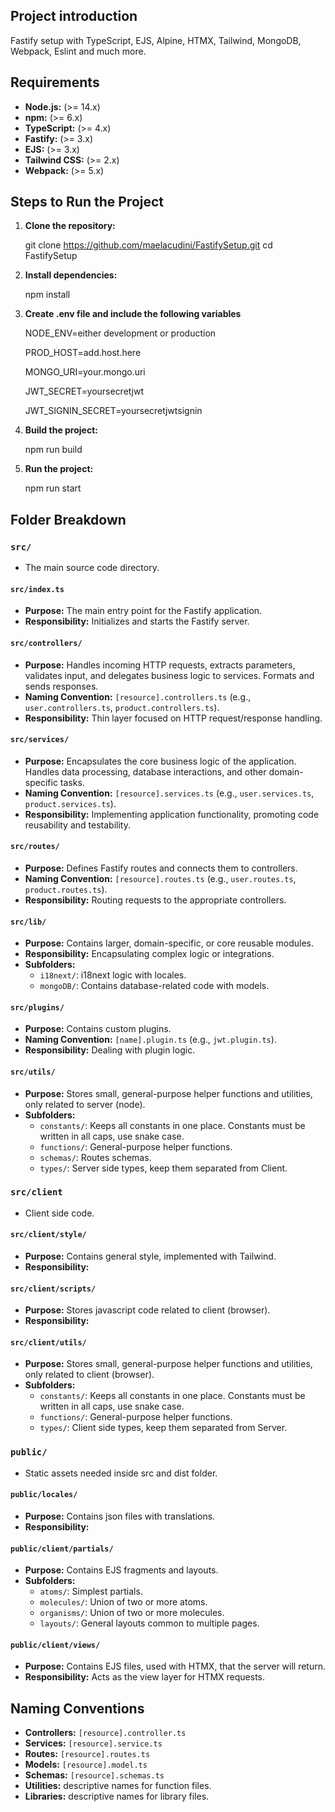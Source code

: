 ## Project introduction

Fastify setup with TypeScript, EJS, Alpine, HTMX, Tailwind, MongoDB, Webpack, Eslint and much more.


## Requirements

* **Node.js:** (>= 14.x)
* **npm:** (>= 6.x)
* **TypeScript:** (>= 4.x)
* **Fastify:** (>= 3.x)
* **EJS:** (>= 3.x)
* **Tailwind CSS:** (>= 2.x)
* **Webpack:** (>= 5.x)


## Steps to Run the Project

1. **Clone the repository:**

    git clone https://github.com/maelacudini/FastifySetup.git
    cd FastifySetup

2. **Install dependencies:**

    npm install

3. **Create .env file and include the following variables**

    NODE_ENV=either development or production

    PROD_HOST=add.host.here
    
    MONGO_URI=your.mongo.uri
    
    JWT_SECRET=yoursecretjwt
    
    JWT_SIGNIN_SECRET=yoursecretjwtsignin

4. **Build the project:**

    npm run build

5. **Run the project:**

    npm run start


## Folder Breakdown

### `src/`

* The main source code directory.

#### `src/index.ts`

* **Purpose:** The main entry point for the Fastify application.
* **Responsibility:** Initializes and starts the Fastify server.

#### `src/controllers/`

* **Purpose:** Handles incoming HTTP requests, extracts parameters, validates input, and delegates business logic to services. Formats and sends responses.
* **Naming Convention:** `[resource].controllers.ts` (e.g., `user.controllers.ts`, `product.controllers.ts`).
* **Responsibility:** Thin layer focused on HTTP request/response handling.

#### `src/services/`

* **Purpose:** Encapsulates the core business logic of the application. Handles data processing, database interactions, and other domain-specific tasks.
* **Naming Convention:** `[resource].services.ts` (e.g., `user.services.ts`, `product.services.ts`).
* **Responsibility:** Implementing application functionality, promoting code reusability and testability.

#### `src/routes/`

* **Purpose:** Defines Fastify routes and connects them to controllers.
* **Naming Convention:** `[resource].routes.ts` (e.g., `user.routes.ts`, `product.routes.ts`).
* **Responsibility:** Routing requests to the appropriate controllers.

#### `src/lib/`

* **Purpose:** Contains larger, domain-specific, or core reusable modules.
* **Responsibility:** Encapsulating complex logic or integrations.
* **Subfolders:**
    * `i18next/`: i18next logic with locales.
    * `mongoDB/`: Contains database-related code with models.

#### `src/plugins/`

* **Purpose:** Contains custom plugins.
* **Naming Convention:** `[name].plugin.ts` (e.g., `jwt.plugin.ts`).
* **Responsibility:** Dealing with plugin logic.

#### `src/utils/`

* **Purpose:** Stores small, general-purpose helper functions and utilities, only related to server (node).
* **Subfolders:**
    * `constants/`: Keeps all constants in one place. Constants must be written in all caps, use snake case.
    * `functions/`: General-purpose helper functions.
    * `schemas/`: Routes schemas.
    * `types/`: Server side types, keep them separated from Client.

### `src/client`

* Client side code.

#### `src/client/style/`

* **Purpose:** Contains general style, implemented with Tailwind.
* **Responsibility:** 

#### `src/client/scripts/`

* **Purpose:** Stores javascript code related to client (browser).
* **Responsibility:** 

#### `src/client/utils/`

* **Purpose:** Stores small, general-purpose helper functions and utilities, only related to client (browser).
* **Subfolders:**
    * `constants/`: Keeps all constants in one place. Constants must be written in all caps, use snake case.
    * `functions/`: General-purpose helper functions.
    * `types/`: Client side types, keep them separated from Server.

### `public/`

* Static assets needed inside src and dist folder.

#### `public/locales/`

* **Purpose:** Contains json files with translations.
* **Responsibility:** 

#### `public/client/partials/`

* **Purpose:** Contains EJS fragments and layouts.
* **Subfolders:**
    * `atoms/`: Simplest partials.
    * `molecules/`: Union of two or more atoms.
    * `organisms/`: Union of two or more molecules.
    * `layouts/`: General layouts common to multiple pages.

#### `public/client/views/`

* **Purpose:** Contains EJS files, used with HTMX, that the server will return.
* **Responsibility:** Acts as the view layer for HTMX requests.

## Naming Conventions

* **Controllers:** `[resource].controller.ts`
* **Services:** `[resource].service.ts`
* **Routes:** `[resource].routes.ts`
* **Models:** `[resource].model.ts`
* **Schemas:** `[resource].schemas.ts`
* **Utilities:** descriptive names for function files.
* **Libraries:** descriptive names for library files.

